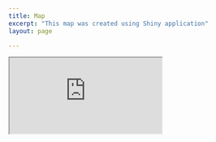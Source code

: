 ```yaml
---
title: Map
excerpt: "This map was created using Shiny application"
layout: page

---
```


<div class="container"> 
  <iframe class="responsive-iframe" src="https://savvas-paragkamian.shinyapps.io/Spatial_caves_CFG/"></iframe>
</div>

